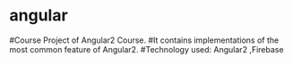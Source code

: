 # angular
#Course Project of Angular2 Course. 
#It contains implementations of the most common feature of Angular2.
#Technology used: Angular2 ,Firebase
